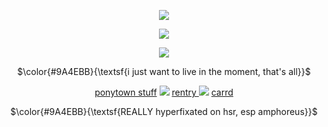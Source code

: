 <p align ="center">
  <img src="https://files.catbox.moe/ebul0g.gif"/>
<p align="center">
<img src="https://files.catbox.moe/lxaw56.gif" />
</p>

<p align="center">
  <img src="https://i.postimg.cc/8CTJHMR6/tumblr-5eba49ae81694e222fdc69b14bbf12b4-f0106e6f-100.gif"/>
<p align="center">
$\color{#9A4EBB}{\textsf{i just want to live in the moment, that's all}}$
</p>
<p align="center">
<a href="https://rentry.co/zubzero">ponytown stuff</a>  <img src="https://enchantments.carrd.co/assets/images/gallery04/de9819e4.gif?v=5c8435d5"/>  <a href="https://rentry.co/bekko">rentry </a> <img src="https://enchantments.carrd.co/assets/images/gallery17/7eb6e6ca.gif?v=5c8435d5"/> <a href="https://thelightofhope.carrd.co/">carrd</a> </a>
<p align ="center">
  $\color{#9A4EBB}{\textsf{REALLY hyperfixated on hsr, esp amphoreus}}$
<p align="center">

<!--
**allthesadtales/allthesadtales** is a ✨ _special_ ✨ repository because its `README.md` (this file) appears on your GitHub profile.

Here are some ideas to get you started:

- 🔭 I’m currently working on ...
- 🌱 I’m currently learning ...
- 👯 I’m looking to collaborate on ...
- 🤔 I’m looking for help with ...
- 💬 Ask me about ...
- 📫 How to reach me: ...
- 😄 Pronouns: ...
- ⚡ Fun fact: ...
-->
